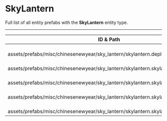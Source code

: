 # SkyLantern
Full list of all <Badge type="warning" text="5"/> entity prefabs with the **SkyLantern** entity type.

---
| ID & Path |
| --- |
| <a href="#2869067981"><Badge id="2869067981" type="tip" text="#"/></a> <Badge type="tip" text="2869067981"/> <Badge type="info" text="RealmedRemove"/> <Badge type="info" text="Construction"/> <Badge type="info" text="GroundWatch"/> <Badge type="info" text="DestroyOnGroundMissing"/> <Badge type="info" text="DeployableDecay"/> <Badge type="info" text="Rust.PropRenderer"/> <Badge type="info" text="Gibbable"/> <br> assets/prefabs/misc/chinesenewyear/sky_lantern/skylantern.deployed.prefab |
| <a href="#4232309112"><Badge id="4232309112" type="tip" text="#"/></a> <Badge type="tip" text="4232309112"/> <Badge type="info" text="RealmedRemove"/> <Badge type="info" text="Construction"/> <Badge type="info" text="GroundWatch"/> <Badge type="info" text="DestroyOnGroundMissing"/> <Badge type="info" text="DeployableDecay"/> <Badge type="info" text="Rust.PropRenderer"/> <Badge type="info" text="Gibbable"/> <br> assets/prefabs/misc/chinesenewyear/sky_lantern/skylantern.skylantern.green.prefab |
| <a href="#2908920493"><Badge id="2908920493" type="tip" text="#"/></a> <Badge type="tip" text="2908920493"/> <Badge type="info" text="RealmedRemove"/> <Badge type="info" text="Construction"/> <Badge type="info" text="GroundWatch"/> <Badge type="info" text="DestroyOnGroundMissing"/> <Badge type="info" text="DeployableDecay"/> <Badge type="info" text="Rust.PropRenderer"/> <Badge type="info" text="Gibbable"/> <br> assets/prefabs/misc/chinesenewyear/sky_lantern/skylantern.skylantern.orange.prefab |
| <a href="#1049099687"><Badge id="1049099687" type="tip" text="#"/></a> <Badge type="tip" text="1049099687"/> <Badge type="info" text="RealmedRemove"/> <Badge type="info" text="Construction"/> <Badge type="info" text="GroundWatch"/> <Badge type="info" text="DestroyOnGroundMissing"/> <Badge type="info" text="DeployableDecay"/> <Badge type="info" text="Rust.PropRenderer"/> <Badge type="info" text="Gibbable"/> <br> assets/prefabs/misc/chinesenewyear/sky_lantern/skylantern.skylantern.purple.prefab |
| <a href="#700699236"><Badge id="700699236" type="tip" text="#"/></a> <Badge type="tip" text="700699236"/> <Badge type="info" text="RealmedRemove"/> <Badge type="info" text="Construction"/> <Badge type="info" text="GroundWatch"/> <Badge type="info" text="DestroyOnGroundMissing"/> <Badge type="info" text="DeployableDecay"/> <Badge type="info" text="Rust.PropRenderer"/> <Badge type="info" text="Gibbable"/> <br> assets/prefabs/misc/chinesenewyear/sky_lantern/skylantern.skylantern.red.prefab |
